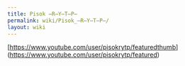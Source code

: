 ```yaml
---
title: Pisok ̶R̶Y̶T̶P̶
permalink: wiki/Pisok_̶R̶Y̶T̶P̶/
layout: wiki
---
```


[<https://www.youtube.com/user/pisokrytp/featured>[thumb](Файл:Photo.jpg "wikilink")](https://www.youtube.com/user/pisokrytp/featured)
